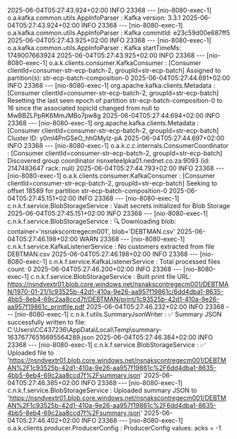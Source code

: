 2025-06-04T05:27:43.924+02:00  INFO 23368 --- [nio-8080-exec-1] o.a.kafka.common.utils.AppInfoParser     : Kafka version: 3.3.1
2025-06-04T05:27:43.924+02:00  INFO 23368 --- [nio-8080-exec-1] o.a.kafka.common.utils.AppInfoParser     : Kafka commitId: e23c59d00e687ff5
2025-06-04T05:27:43.925+02:00  INFO 23368 --- [nio-8080-exec-1] o.a.kafka.common.utils.AppInfoParser     : Kafka startTimeMs: 1749007663924
2025-06-04T05:27:43.925+02:00  INFO 23368 --- [nio-8080-exec-1] o.a.k.clients.consumer.KafkaConsumer     : [Consumer clientId=consumer-str-ecp-batch-2, groupId=str-ecp-batch] Assigned to partition(s): str-ecp-batch-composition-0
2025-06-04T05:27:44.691+02:00  INFO 23368 --- [nio-8080-exec-1] org.apache.kafka.clients.Metadata        : [Consumer clientId=consumer-str-ecp-batch-2, groupId=str-ecp-batch] Resetting the last seen epoch of partition str-ecp-batch-composition-0 to 16 since the associated topicId changed from null to MwBBZLPpRK6MmJMBo7pw8g
2025-06-04T05:27:44.694+02:00  INFO 23368 --- [nio-8080-exec-1] org.apache.kafka.clients.Metadata        : [Consumer clientId=consumer-str-ecp-batch-2, groupId=str-ecp-batch] Cluster ID: y0ml4PnGSeO_hhGMyIz-pA
2025-06-04T05:27:44.697+02:00  INFO 23368 --- [nio-8080-exec-1] o.a.k.c.c.internals.ConsumerCoordinator  : [Consumer clientId=consumer-str-ecp-batch-2, groupId=str-ecp-batch] Discovered group coordinator nsnxeteelpka01.nednet.co.za:9093 (id: 2147483647 rack: null)
2025-06-04T05:27:44.793+02:00  INFO 23368 --- [nio-8080-exec-1] o.a.k.clients.consumer.KafkaConsumer     : [Consumer clientId=consumer-str-ecp-batch-2, groupId=str-ecp-batch] Seeking to offset 18589 for partition str-ecp-batch-composition-0
2025-06-04T05:27:45.151+02:00  INFO 23368 --- [nio-8080-exec-1] c.n.k.f.service.BlobStorageService       : Vault secrets initialized for Blob Storage
2025-06-04T05:27:45.151+02:00  INFO 23368 --- [nio-8080-exec-1] c.n.k.f.service.BlobStorageService       : 🔍 Downloading blob: container='nsnakscontregecm001', blob='DEBTMAN.csv'
2025-06-04T05:27:46.198+02:00  WARN 23368 --- [nio-8080-exec-1] c.n.k.f.service.KafkaListenerService     : No customers extracted from file DEBTMAN.csv
2025-06-04T05:27:46.198+02:00  INFO 23368 --- [nio-8080-exec-1] c.n.k.f.service.KafkaListenerService     : Total processed files count: 0
2025-06-04T05:27:46.200+02:00  INFO 23368 --- [nio-8080-exec-1] c.n.k.f.service.BlobStorageService       : Built print file URL: https://nsndvextr01.blob.core.windows.net/nsnakscontregecm001/DEBTMAN/1970-01-21/1c93525b-42d1-410a-9e26-aa957f19861c/6dd4dba1-8635-4bb5-8eb4-69c2aa8ccd7f/DEBTMAN/print/1c93525b-42d1-410a-9e26-aa957f19861c_printfile.pdf
2025-06-04T05:27:46.232+02:00  INFO 23368 --- [nio-8080-exec-1] c.n.k.f.utils.SummaryJsonWriter          : ✅ Summary JSON successfully written to file: C:\Users\CC437236\AppData\Local\Temp\summary-16376776516695564289.json
2025-06-04T05:27:46.384+02:00  INFO 23368 --- [nio-8080-exec-1] c.n.k.f.service.BlobStorageService       : ✅ Uploaded file to 'https://nsndvextr01.blob.core.windows.net/nsnakscontregecm001/DEBTMAN%2F1c93525b-42d1-410a-9e26-aa957f19861c%2F6dd4dba1-8635-4bb5-8eb4-69c2aa8ccd7f%2Fsummary.json'
2025-06-04T05:27:46.385+02:00  INFO 23368 --- [nio-8080-exec-1] c.n.k.f.service.BlobStorageService       : Uploaded summary JSON to 'https://nsndvextr01.blob.core.windows.net/nsnakscontregecm001/DEBTMAN%2F1c93525b-42d1-410a-9e26-aa957f19861c%2F6dd4dba1-8635-4bb5-8eb4-69c2aa8ccd7f%2Fsummary.json'
2025-06-04T05:27:46.402+02:00  INFO 23368 --- [nio-8080-exec-1] o.a.k.clients.producer.ProducerConfig    : ProducerConfig values: 
	acks = -1
